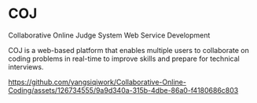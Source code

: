 # COJ
Collaborative Online Judge System Web Service Development


COJ is a web-based platform that enables multiple users to collaborate on coding problems in real-time to improve skills and prepare for technical interviews.


https://github.com/yangsiqiwork/Collaborative-Online-Coding/assets/126734555/9a9d340a-315b-4dbe-86a0-f4180686c803

